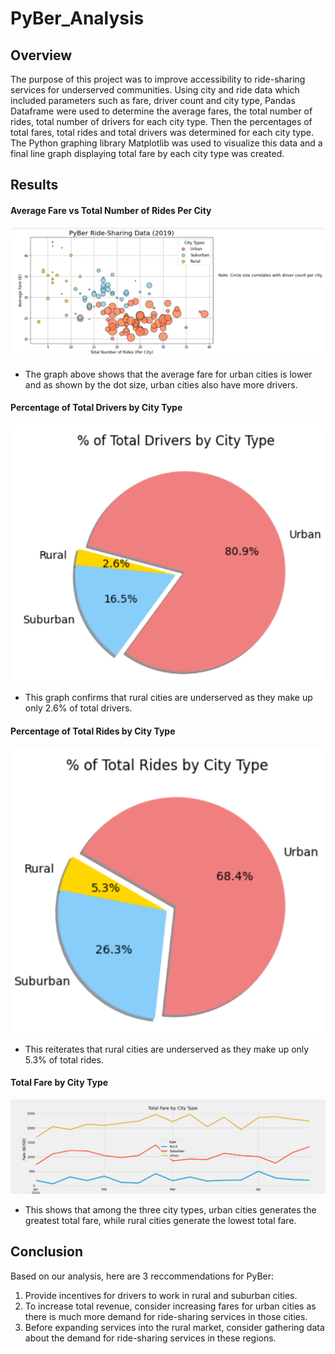 # PyBer_Analysis
## Overview
The purpose of this project was to improve accessibility to ride-sharing services for underserved communities. Using city and ride data which included parameters such as fare, driver count and city type, Pandas Dataframe were used to determine the average fares, the total number of rides, total number of drivers for each city type. Then the percentages of total fares, total rides and total drivers was determined for each city type. The Python graphing library Matplotlib was used to visualize this data and a final line graph displaying total fare by each city type was created.

## Results

#### Average Fare vs Total Number of Rides Per City
![AverageFare](https://github.com/kamna-gandhi/PyBer_Analysis/blob/main/Analysis/PyBerAverageFare.png)
* The graph above shows that the average fare for urban cities is lower and as shown by the dot size, urban cities also have more drivers.

#### Percentage of Total Drivers by City Type
![TotalDrivers](https://github.com/kamna-gandhi/PyBer_Analysis/blob/main/Analysis/PercentofTotalDrivers.png)
* This graph confirms that rural cities are underserved as they make up only 2.6% of total drivers.

#### Percentage of Total Rides by City Type
![TotalRides](https://github.com/kamna-gandhi/PyBer_Analysis/blob/main/Analysis/PercentofTotalRides.png)
* This reiterates that rural cities are underserved as they make up only 5.3% of total rides. 

#### Total Fare by City Type
![Challenge](https://github.com/kamna-gandhi/PyBer_Analysis/blob/main/Challenge_TotalFarebyCityType.png)
* This shows that among the three city types, urban cities generates the greatest total fare, while rural cities generate the lowest total fare. 

## Conclusion

Based on our analysis, here are 3 reccommendations for PyBer:
1) Provide incentives for drivers to work in rural and suburban cities.
2) To increase total revenue, consider increasing fares for urban cities as there is much more demand for ride-sharing services in those cities.
3) Before expanding services into the rural market, consider gathering data about the demand for ride-sharing services in these regions.
